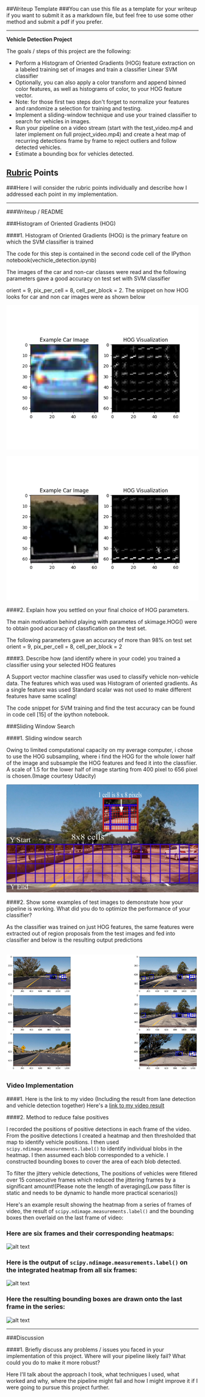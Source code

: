 ##Writeup Template
###You can use this file as a template for your writeup if you want to submit it as a markdown file, but feel free to use some other method and submit a pdf if you prefer.

---

**Vehicle Detection Project**

The goals / steps of this project are the following:

* Perform a Histogram of Oriented Gradients (HOG) feature extraction on a labeled training set of images and train a classifier Linear SVM classifier
* Optionally, you can also apply a color transform and append binned color features, as well as histograms of color, to your HOG feature vector. 
* Note: for those first two steps don't forget to normalize your features and randomize a selection for training and testing.
* Implement a sliding-window technique and use your trained classifier to search for vehicles in images.
* Run your pipeline on a video stream (start with the test_video.mp4 and later implement on full project_video.mp4) and create a heat map of recurring detections frame by frame to reject outliers and follow detected vehicles.
* Estimate a bounding box for vehicles detected.

[//]: # (Image References)
[image1]: ./output_images/HOG.png
[image2]: ./output_images/non_HOG.png
[image3]: ./output_images/hog-sub.jpg
[image4]: ./output_images/test_images.png
[image5]: ./examples/labels_and_output.png
[image6]: ./examples/labels_map.png
[image7]: ./examples/output_bboxes.png
[video1]: ./project_video.mp4

## [Rubric](https://review.udacity.com/#!/rubrics/513/view) Points
###Here I will consider the rubric points individually and describe how I addressed each point in my implementation.  

---
###Writeup / README



###Histogram of Oriented Gradients (HOG)

####1. Histogram of Oriented Gradients (HOG) is the primary feature on which the SVM classifier is trained

The code for this step is contained in the second code cell of the IPython notebook(vechicle_detection.ipynb) 

The images of the car and non-car classes were read and the following parameters gave a good accuracy on test set with SVM classifier

orient = 9, pix_per_cell = 8, cell_per_block = 2. The snippet on how HOG looks for car and non car images were as shown below 

![alt text][image1]

![alt text][image2]


####2. Explain how you settled on your final choice of HOG parameters.

The main motivation behind playing with parametes of skimage.HOG() were to obtain good accuracy of classfication on the test set.

The following parameters gave an accuracy of more than 98% on test set
orient = 9, pix_per_cell = 8, cell_per_block = 2


####3. Describe how (and identify where in your code) you trained a classifier using your selected HOG features 

A Support vector machine classfier was used to classify vehicle non-vehicle data. The features which was used was Histogram of oriented gradients. As a single feature was used Standard scalar was not used to make different features have same scaling!

The code snippet for SVM training and find the test accuracy can be found in code cell [15] of the ipython notebook.

###Sliding Window Search

####1. Sliding window search

Owing to limited computational capacity on my average computer, i chose to use the HOG subsampling, where i find the HOG for the whole lower half of the image and subsample the HOG features and feed it into the classfiier. A scale of 1.5 for the lower half of image starting from 400 pixel to 656 pixel is chosen.(Image courtesy Udacity)

![alt_text][image3]

####2. Show some examples of test images to demonstrate how your pipeline is working.  What did you do to optimize the performance of your classifier?

As the classifier was trained on just HOG features, the same features were extracted out of region proposals from the test images and fed into classifier and below is the resulting output predictions 

![alt text][image4]
---

### Video Implementation

####1. Here is the link to my video (Including the result from lane detection and vehicle detection together)
Here's a [link to my video result](./outputproject_video_good:.mp4)


####2. Method to reduce false positives

I recorded the positions of positive detections in each frame of the video.  From the positive detections I created a heatmap and then thresholded that map to identify vehicle positions.  I then used `scipy.ndimage.measurements.label()` to identify individual blobs in the heatmap.  I then assumed each blob corresponded to a vehicle.  I constructed bounding boxes to cover the area of each blob detected.

To filter the jittery vehicle detections, The positions of vehicles were fitlered over 15 consecutive frames which reduced the jittering frames by a significant amount!(Please note the length of averaging(Low pass filter is static and needs to be dynamic to handle more practical scenarios))

Here's an example result showing the heatmap from a series of frames of video, the result of `scipy.ndimage.measurements.label()` and the bounding boxes then overlaid on the last frame of video:

### Here are six frames and their corresponding heatmaps:

![alt text][image5]

### Here is the output of `scipy.ndimage.measurements.label()` on the integrated heatmap from all six frames:
![alt text][image6]

### Here the resulting bounding boxes are drawn onto the last frame in the series:
![alt text][image7]



---

###Discussion

####1. Briefly discuss any problems / issues you faced in your implementation of this project.  Where will your pipeline likely fail?  What could you do to make it more robust?

Here I'll talk about the approach I took, what techniques I used, what worked and why, where the pipeline might fail and how I might improve it if I were going to pursue this project further.  

